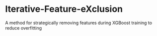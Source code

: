 # Iterative-Feature-eXclusion
A method for strategically removing features during XGBoost training to reduce overfitting
